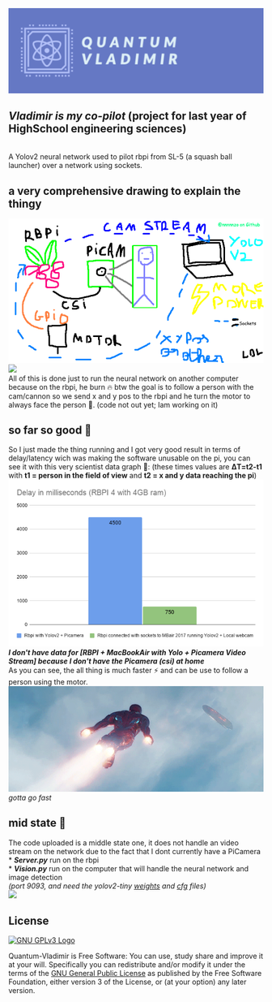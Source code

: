 ![](https://raw.githubusercontent.com/nnnnnzo/Quantum-Vladimir/main/Assets/badge.png)
## *Vladimir is my co-pilot* (project for last year of HighSchool engineering sciences)
<br>A Yolov2 neural network used to pilot rbpi from SL-5 (a squash ball launcher) over a network using sockets.

## a very comprehensive drawing to explain the thingy
![](https://raw.githubusercontent.com/nnnnnzo/Quantum-Vladimir/main/Assets/Schema%20lol.png)
![](https://raw.githubusercontent.com/nnnnnzo/Quantum-Vladimir/main/Assets/RealisticFragrantHerculesbeetle-size_restricted.gif)
<br>All of this is done just to run the neural network on another computer because on the rbpi, he burn 🔥
btw the goal is to follow a person with the cam/cannon so we send x and y pos to the rbpi and he turn the 
motor to always face the person 🔫. (code not out yet; Iam working on it) 

## so far so good 🍇
So I just made the thing running and I got very good result in terms of delay/latency wich was making the software unusable on the pi,
you can see it with this very scientist data graph 🧪: (these times values are **ΔT=t2-t1** with **t1 = person in the field of view** and **t2 = x and y data reaching the pi**)
<br>![](https://raw.githubusercontent.com/nnnnnzo/Quantum-Vladimir/main/Assets/Delay%20in%20milliseconds%20(RBPI%204%20with%204GB%20ram)-2.png)
<br>***I don't have data for [RBPI + MacBookAir with Yolo + Picamera Video Stream] because I don't have the Picamera (csi) at home***
<br>As you can see, the all thing is much faster ⚡️ and can be use to follow a person using the motor.
<br>![](https://raw.githubusercontent.com/nnnnnzo/Quantum-Vladimir/main/Assets/i49pmy0yqe4l.gif)
<br>*gotta go fast*

## mid state 🐥
The code uploaded is a middle state one, it does not handle an video stream on the network due to the fact that I dont currently have a PiCamera
<br>* ***Server.py*** run on the rbpi
<br>* ***Vision.py*** run on the computer that will handle the neural network and image detection
<br>*(port 9093, and need the yolov2-tiny [weights](https://pjreddie.com/media/files/yolov2-tiny.weights) and [cfg](https://github.com/pjreddie/darknet/blob/master/cfg/yolov2-tiny.cfg) files)*
<br>![](https://github.com/nnnnnzo/Quantum-Vladimir/blob/main/Assets/1*WzrqcXQzQLAAziNFt1KI0w.gif?raw=true)

## License

[![GNU GPLv3 Logo](https://www.gnu.org/graphics/gplv3-127x51.png)](http://www.gnu.org/licenses/gpl-3.0.en.html)  

Quantum-Vladimir is Free Software: You can use, study share and improve it at your
will. Specifically you can redistribute and/or modify it under the terms of the
[GNU General Public License](https://www.gnu.org/licenses/gpl.html) as
published by the Free Software Foundation, either version 3 of the License, or
(at your option) any later version.
